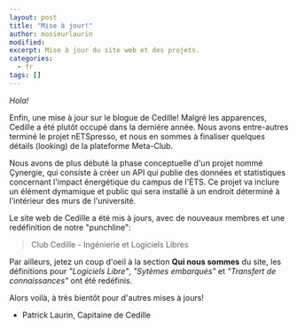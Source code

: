 ```yaml
---
layout: post
title: "Mise à jour!"
author: mosieurlaurin
modified:
excerpt: Mise à jour du site web et des projets.
categories:
  - fr
tags: []
---
```


_Hola!_

Enfin, une mise à jour sur le blogue de Cedille! Malgré les apparences, Cedille a été plutôt occupé dans la dernière année. Nous avons entre-autres terminé le projet nETSpresso, et nous en sommes à finaliser quelques détails (looking) de la plateforme Meta-Club.

Nous avons de plus débuté la phase conceptuelle d'un projet nommé Çynergie, qui consiste à créer un API qui publie des données et statistiques concernant l'impact énergétique du campus de l'ÉTS. Ce projet va inclure un élément dymamique et public qui sera installé à un endroit déterminé à l'intérieur des murs de l'université.

Le site web de Cedille a été mis à jours, avec de nouveaux membres et une redéfinition de notre "punchline":

> Club Cedille - Ingénierie et Logiciels Libres

Par ailleurs, jetez un coup d'oeil à la section **Qui nous sommes** du site, les définitions pour _"Logiciels Libre"_, _"Sytèmes embarqués"_ et _"Transfert de connaissances"_ ont été redéfinis.

Alors voilà, à très bientôt pour d'autres mises à jours!

- Patrick Laurin, Capitaine de Cedille
